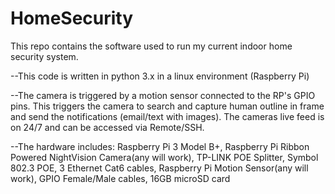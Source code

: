 # HomeSecurity
This repo contains the software used to run my current indoor home security system.

--This code is written in python 3.x in a linux environment (Raspberry Pi)

--The camera is triggered by a motion sensor connected to the RP's GPIO pins. This triggers the camera to search and capture human outline in frame and send the notifications (email/text with images). The cameras live feed is on 24/7 and can be accessed via Remote/SSH.

--The hardware includes: Raspberry Pi 3 Model B+, Raspberry Pi Ribbon Powered NightVision Camera(any will work), TP-LINK POE Splitter,  Symbol 802.3 POE, 3 Ethernet Cat6 cables, Raspberry Pi Motion Sensor(any will work), GPIO Female/Male cables, 16GB microSD card

